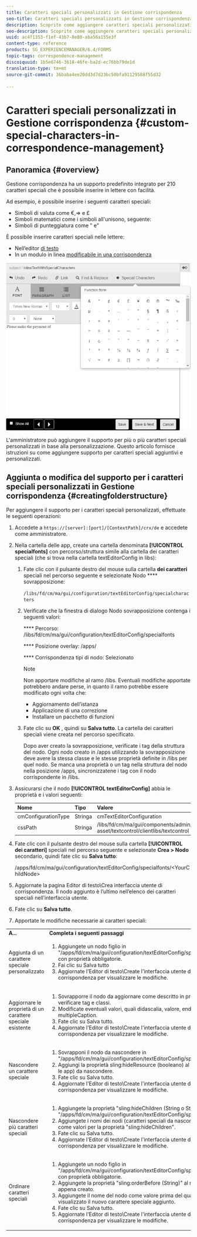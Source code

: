 ```yaml
---
title: Caratteri speciali personalizzati in Gestione corrispondenza
seo-title: Caratteri speciali personalizzati in Gestione corrispondenza
description: Scoprite come aggiungere caratteri speciali personalizzati in Gestione corrispondenza.
seo-description: Scoprite come aggiungere caratteri speciali personalizzati in Gestione corrispondenza.
uuid: ac4f1353-f1ef-43b7-8e80-aba56a155e3f
content-type: reference
products: SG_EXPERIENCEMANAGER/6.4/FORMS
topic-tags: correspondence-management
discoiquuid: 1b5e6746-3618-46fe-ba2d-ec76bb79de1d
translation-type: tm+mt
source-git-commit: 36baba4ee20dd3d7d23bc50bfa91129588f55d32

---
```



# Caratteri speciali personalizzati in Gestione corrispondenza {#custom-special-characters-in-correspondence-management}

## Panoramica {#overview}

Gestione corrispondenza ha un supporto predefinito integrato per 210 caratteri speciali che è possibile inserire in lettere con facilità.

Ad esempio, è possibile inserire i seguenti caratteri speciali:

* Simboli di valuta come €,⇒ e £
* Simboli matematici come i simboli all&#39;unisono, seguente:
* Simboli di punteggiatura come ‟ e&quot;

È possibile inserire caratteri speciali nelle lettere:

* Nell’editor [di testo](/help/forms/using/document-fragments.md#createtext)
* In un modulo in linea [modificabile in una corrispondenza](/help/forms/using/create-correspondence.md#managecontent)

![specialtisinlinemodulo](assets/specialcharactersinlinemodule.png)

L&#39;amministratore può aggiungere il supporto per più o più caratteri speciali personalizzati in base alla personalizzazione. Questo articolo fornisce istruzioni su come aggiungere supporto per caratteri speciali aggiuntivi e personalizzati.

## Aggiunta o modifica del supporto per i caratteri speciali personalizzati in Gestione corrispondenza {#creatingfolderstructure}

Per aggiungere il supporto per i caratteri speciali personalizzati, effettuate le seguenti operazioni:

1. Accedete a `https://[server]:[port]/[ContextPath]/crx/de` e accedete come amministratore.
1. Nella cartella delle app, create una cartella denominata **[!UICONTROL specialfonts]** con percorso/struttura simile alla cartella dei caratteri speciali (che si trova nella cartella textEditorConfig in libs):

   1. Fate clic con il pulsante destro del mouse sulla cartella **dei caratteri** speciali nel percorso seguente e selezionate Nodo **** sovrapposizione:

      `/libs/fd/cm/ma/gui/configuration/textEditorConfig/specialcharacters`

   1. Verificate che la finestra di dialogo Nodo sovrapposizione contenga i seguenti valori:

      **** Percorso: /libs/fd/cm/ma/gui/configuration/textEditorConfig/specialfonts

      **** Posizione overlay: /apps/

      **** Corrispondenza tipi di nodo: Selezionato

      >[!NOTE]
      >
      >Non apportare modifiche al ramo /libs. Eventuali modifiche apportate potrebbero andare perse, in quanto il ramo potrebbe essere modificato ogni volta che:
      >
      >* Aggiornamento dell’istanza
      >* Applicazione di una correzione
      >* Installare un pacchetto di funzioni


   1. Fate clic su **OK** , quindi su **Salva tutto**. La cartella dei caratteri speciali viene creata nel percorso specificato.

      Dopo aver creato la sovrapposizione, verificate i tag della struttura del nodo. Ogni nodo creato in /apps utilizzando la sovrapposizione deve avere la stessa classe e le stesse proprietà definite in /libs per quel nodo. Se manca una proprietà o un tag nella struttura del nodo nella posizione /apps, sincronizzatene i tag con il nodo corrispondente in /libs.

1. Assicurarsi che il nodo **[!UICONTROL textEditorConfig]** abbia le proprietà e i valori seguenti:

   | Nome | Tipo | Valore |
   |---|---|---|
   | cmConfigurationType | Stringa | cmTextEditorConfiguration |
   | cssPath | Stringa | /libs/fd/cm/ma/gui/components/admin/create-asset/textcontrol/clientlibs/textcontrol |

1. Fate clic con il pulsante destro del mouse sulla cartella **[!UICONTROL dei caratteri]** speciali nel percorso seguente e selezionate **Crea > Nodo** secondario, quindi fate clic su **Salva tutto**:

   /apps/fd/cm/ma/gui/configuration/textEditorConfig/specialfonts/&lt;YourChildNode>

1. Aggiornate la pagina Editor di testo\Crea interfaccia utente di corrispondenza. Il nodo aggiunto è l’ultimo nell’elenco dei caratteri speciali nell’interfaccia utente.
1. Fate clic su **Salva tutto**.
1. Apportate le modifiche necessarie ai caratteri speciali:

<table> 
 <tbody> 
  <tr> 
   <td><strong>A...</strong></td> 
   <td><strong>Completa i seguenti passaggi</strong></td> 
  </tr> 
  <tr> 
   <td>Aggiunta di un carattere speciale personalizzato</td> 
   <td> 
    <ol> 
     <li>Aggiungete un nodo figlio in "/apps/fd/cm/ma/gui/configuration/textEditorConfig/specialfonts" con proprietà obbligatorie.</li> 
     <li>Fai clic su Salva tutto</li> 
     <li>Aggiornate l'Editor di testo\Create l'interfaccia utente di corrispondenza per visualizzare le modifiche.</li> 
    </ol> </td> 
  </tr> 
  <tr> 
   <td>Aggiornare le proprietà di un carattere speciale esistente</td> 
   <td> 
    <ol> 
     <li>Sovrapporre il nodo da aggiornare come descritto in precedenza e verificare tag e classi.</li> 
     <li>Modificate eventuali valori, quali didascalia, valore, endValue e multipleCaption. </li> 
     <li>Fate clic su Salva tutto. </li> 
     <li>Aggiornate l'Editor di testo\Create l'interfaccia utente di corrispondenza per visualizzare le modifiche.</li> 
    </ol> </td> 
  </tr> 
  <tr> 
   <td>Nascondere un carattere speciale</td> 
   <td> 
    <ol> 
     <li>Sovrapponi il nodo da nascondere in "/apps/fd/cm/ma/gui/configuration/textEditorConfig/specialfonts"</li> 
     <li>Aggiungi la proprietà sling:hideResource (booleano) al nodo (sotto le app) da nascondere. </li> 
     <li>Fate clic su Salva tutto. </li> 
     <li>Aggiornate l'Editor di testo\Create l'interfaccia utente di corrispondenza per visualizzare le modifiche.<br /> </li> 
    </ol> </td> 
  </tr> 
  <tr> 
   <td>Nascondere più caratteri speciali</td> 
   <td> 
    <ol> 
     <li>Aggiungete la proprietà "sling:hideChildren (String o String[])" a "/apps/fd/cm/ma/gui/configuration/textEditorConfig/specialfonts". </li> 
     <li>Aggiungete i nomi dei nodi (caratteri speciali da nascondere) come valori per la proprietà "sling:hideChildren". </li> 
     <li>Fate clic su Salva tutto. </li> 
     <li>Aggiornate l'Editor di testo\Create l'interfaccia utente di corrispondenza per visualizzare le modifiche.<br /> </li> 
    </ol> </td> 
  </tr> 
  <tr> 
   <td>Ordinare caratteri speciali</td> 
   <td> 
    <ol> 
     <li>Aggiungete un nodo figlio in "/apps/fd/cm/ma/gui/configuration/textEditorConfig/specialfonts" con proprietà obbligatorie. </li> 
     <li>Aggiungete la proprietà "sling:orderBefore (String)" al nodo figlio appena creato. </li> 
     <li>Aggiungete il nome del nodo come valore prima del quale verrà visualizzato il nuovo carattere speciale aggiunto. </li> 
     <li>Fate clic su Salva tutto. </li> 
     <li>Aggiornate l'Editor di testo\Create l'interfaccia utente di corrispondenza per visualizzare le modifiche.<br /> </li> 
    </ol> </td> 
  </tr> 
 </tbody> 
</table>

